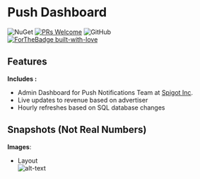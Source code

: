 # <b> Push Dashboard </b>     
![NuGet](https://img.shields.io/nuget/v/Nuget.Core.svg)
[![PRs Welcome](https://img.shields.io/badge/PRs-welcome-brightgreen.svg?style=flat-square)](http://makeapullrequest.com)
![GitHub](https://img.shields.io/github/license/mashape/apistatus.svg)  
[![ForTheBadge built-with-love](http://ForTheBadge.com/images/badges/built-with-love.svg)](https://GitHub.com/concealedtea/)

## Features
<b>Includes :</b>   
  
- Admin Dashboard for Push Notifications Team at [Spigot Inc](https://www.spigot.com/). 
- Live updates to revenue based on advertiser   
- Hourly refreshes based on SQL database changes

## Snapshots (Not Real Numbers)
<b>Images</b>:   
  
- Layout    
![alt-text](https://i.imgur.com/cQ4S63H.png)  
